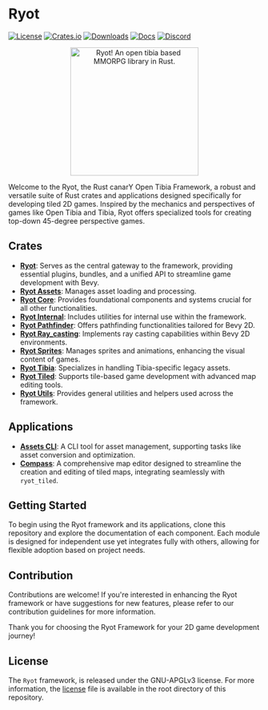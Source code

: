 # Ryot

[![License](https://img.shields.io/badge/license-GNU%2FAGPL--3.0-blue.svg)](https://github.com/Ry-ot/Ryot?tab=AGPL-3.0-1-ov-file)
[![Crates.io](https://img.shields.io/crates/v/ryot.svg)](https://crates.io/crates/ryot)
[![Downloads](https://img.shields.io/crates/d/ryot.svg)](https://crates.io/crates/ryot)
[![Docs](https://docs.rs/ryot/badge.svg)](https://docs.rs/ryot/latest/ryot/)
[![Discord](https://img.shields.io/discord/528117503952551936.svg?label=&logo=discord&logoColor=ffffff&color=7389D8&labelColor=6A7EC2)](https://discord.com/channels/528117503952551936)

<div style="text-align: center;">
<img src="https://raw.githubusercontent.com/opentibiabr/Ryot/ae87fdf207d540c901c9c03bb6bbdd0abb8027e4/ryot_compass/assets/ryot_mascot.png" width="256" height="256"  alt="Ryot! An open tibia based MMORPG library in Rust."/>
</div>

Welcome to the Ryot, the Rust canarY Open Tibia Framework, a robust and versatile suite of Rust crates and applications
designed specifically for
developing tiled 2D games.
Inspired by the mechanics and perspectives of games like Open Tibia and Tibia, Ryot offers specialized tools for
creating top-down 45-degree perspective games.

## Crates

- **[Ryot][ryot]**: Serves as the central gateway to the framework, providing essential plugins, bundles, and a unified
  API to
  streamline game development with Bevy.
- **[Ryot Assets][ryot_assets]**: Manages asset loading and processing.
- **[Ryot Core][ryot_core]**: Provides foundational components and systems crucial for all other functionalities.
- **[Ryot Internal][ryot_internal]**: Includes utilities for internal use within the framework.
- **[Ryot Pathfinder][ryot_pathfinder]**: Offers pathfinding functionalities tailored for Bevy 2D.
- **[Ryot Ray_casting][ryot_ray_casting]**: Implements ray casting capabilities within Bevy 2D environments.
- **[Ryot Sprites][ryot_sprites]**: Manages sprites and animations, enhancing the visual content of games.
- **[Ryot Tibia][ryot_tibia]**: Specializes in handling Tibia-specific legacy assets.
- **[Ryot Tiled][ryot_tiled]**: Supports tile-based game development with advanced map editing tools.
- **[Ryot Utils][ryot_utils]**: Provides general utilities and helpers used across the framework.

## Applications

- **[Assets CLI][ryot_assets_cli]**: A CLI tool for asset management, supporting tasks like asset conversion and
  optimization.
- **[Compass][ryot_compass]**: A comprehensive map editor designed to streamline the creation and editing of tiled maps,
  integrating seamlessly with `ryot_tiled`.

## Getting Started

To begin using the Ryot framework and its applications, clone this repository and explore the documentation of each
component. Each module is designed for independent use yet integrates fully with others, allowing for flexible adoption
based on project needs.

## Contribution

Contributions are welcome! If you're interested in enhancing the Ryot framework or have suggestions for new features,
please refer to our contribution guidelines for more information.

Thank you for choosing the Ryot Framework for your 2D game development journey!

## License

The `Ryot` framework, is released under the GNU-APGLv3 license. For more information, the [license](LICENSE) file is
available in the root directory of this repository.

[ryot]: https://crates.io/crates/ryot

[ryot_assets]: https://crates.io/crates/ryot_assets

[ryot_core]: https://crates.io/crates/ryot_core

[ryot_internal]: https://crates.io/crates/ryot_internal

[ryot_pathfinder]: https://crates.io/crates/ryot_pathfinder

[ryot_ray_casting]: https://crates.io/crates/ryot_ray_casting

[ryot_sprites]: https://crates.io/crates/ryot_sprites

[ryot_tibia]: https://crates.io/crates/ryot_tibia

[ryot_tiled]: https://crates.io/crates/ryot_tiled

[ryot_utils]: https://crates.io/crates/ryot_utils

[ryot_assets_cli]: https://crates.io/crates/ryot_assets_cli

[ryot_compass]: https://ry-ot.github.io/Ryot/
